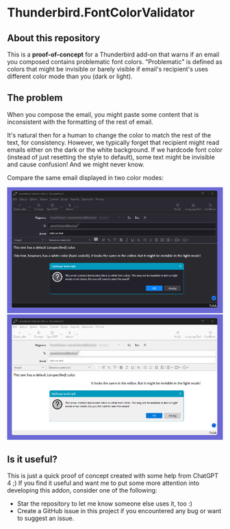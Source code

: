 # Thunderbird.FontColorValidator

## About this repository

This is a **proof-of-concept** for a Thunderbird add-on that warns if an email you composed contains problematic font colors. "Problematic" is defined as colors that might be invisible or barely visible if email's recipient's uses different color mode than you (dark or light).

## The problem

When you compose the email, you might paste some content that is inconsistent with the formatting of the rest of email.

It's natural then for a human to change the color to match the rest of the text, for consistency. However, we typically forget that recipient might read emails either on the dark or the white background. If we hardcode font color (instead of just resetting the style to default), some text might be invisible and cause confusion! And we might never know.

Compare the same email displayed in two color modes:

![An email displayed in the dark mode](./images/thunderbird-addon-warn-about-hardcoded-font-color-dark-mode.png)
![An email displayed in the light mode](./images/thunderbird-addon-warn-about-hardcoded-font-color-light-mode.png)

## Is it useful?

This is just a quick proof of concept created with some help from ChatGPT 4 ;) If you find it useful and want me to put some more attention into developing this addon, consider one of the following:

- Star the repository to let me know someone else uses it, too :)
- Create a GitHub issue in this project if you encountered any bug or want to suggest an issue.